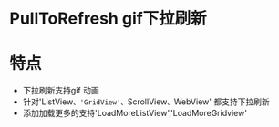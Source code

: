 # PullToRefresh gif下拉刷新

# 特点
* 下拉刷新支持gif 动画
* 针对'ListView`、'GridView'、`ScrollView`、`WebView' 都支持下拉刷新
* 添加加载更多的支持'LoadMoreListView','LoadMoreGridview'
